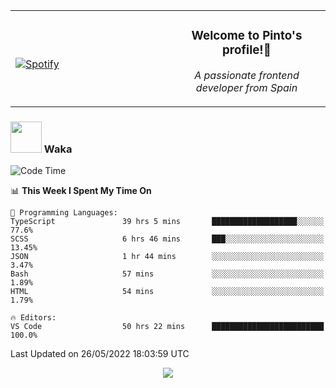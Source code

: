 <table width="100%" align="center"> 
  <tr>
  <td width="50%">
      
&nbsp; <br> [![Spotify](https://novatorem-zeta-rust.vercel.app/api/spotify)](https://open.spotify.com/user/novatorem-zeta-rust)

  </td>
  <td width="50%">
    <h3 align="center">Welcome to Pinto's profile!👋</h3>
    <p align="center"><em>A passionate frontend developer from Spain</em></p>
  </td>
  </table>

### <img src="https://media.giphy.com/media/VgCDAzcKvsR6OM0uWg/giphy.gif" width="50"> Waka

  <!--START_SECTION:waka-->
![Code Time](http://img.shields.io/badge/Code%20Time-444%20hrs%2037%20mins-blue)

📊 **This Week I Spent My Time On** 

```text
💬 Programming Languages: 
TypeScript               39 hrs 5 mins       ███████████████████░░░░░░   77.6% 
SCSS                     6 hrs 46 mins       ███░░░░░░░░░░░░░░░░░░░░░░   13.45% 
JSON                     1 hr 44 mins        ░░░░░░░░░░░░░░░░░░░░░░░░░   3.47% 
Bash                     57 mins             ░░░░░░░░░░░░░░░░░░░░░░░░░   1.89% 
HTML                     54 mins             ░░░░░░░░░░░░░░░░░░░░░░░░░   1.79%

🔥 Editors: 
VS Code                  50 hrs 22 mins      █████████████████████████   100.0%

```


 Last Updated on 26/05/2022 18:03:59 UTC
<!--END_SECTION:waka-->

<div align="center">
<img src="https://github-readme-stats-gilt-tau.vercel.app/api/top-langs/?username=pinto-hub&layout=compact&theme=dracula" />
</div>

